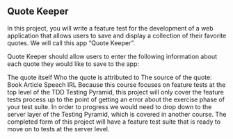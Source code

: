 ## Quote Keeper
In this project, you will write a feature test for the development of a web application that allows users to save and display a collection of their favorite quotes. We will call this app “Quote Keeper”.

Quote Keeper should allow users to enter the following information about each quote they would like to save to the app:

The quote itself
Who the quote is attributed to
The source of the quote:
Book
Article
Speech
IRL
Because this course focuses on feature tests at the top level of the TDD Testing Pyramid, this project will only cover the feature tests process up to the point of getting an error about the exercise phase of your test suite. In order to progress we would need to drop down to the server layer of the Testing Pyramid, which is covered in another course. The completed form of this project will have a feature test suite that is ready to move on to tests at the server level.